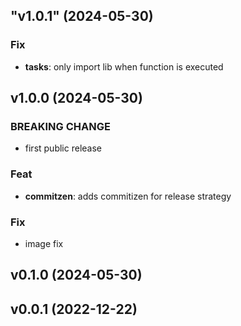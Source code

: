 ## "v1.0.1" (2024-05-30)

### Fix

- **tasks**: only import lib when function is executed

## v1.0.0 (2024-05-30)

### BREAKING CHANGE

- first public release

### Feat

- **commitzen**: adds commitizen for release strategy

### Fix

- image fix

## v0.1.0 (2024-05-30)

## v0.0.1 (2022-12-22)
